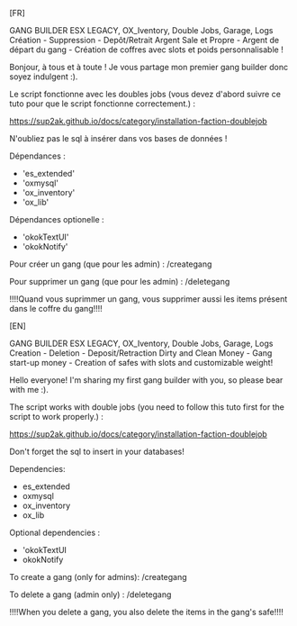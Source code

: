 [FR] 

GANG BUILDER ESX LEGACY, OX_Iventory, Double Jobs, Garage, Logs Création - Suppression - Depôt/Retrait Argent Sale et Propre - Argent de départ du gang - Création de coffres avec slots et poids personnalisable !

Bonjour, à tous et à toute ! Je vous partage mon premier gang builder donc soyez indulgent :). 


Le script fonctionne avec les doubles jobs (vous devez d'abord suivre ce tuto pour que le script fonctionne correctement.) : 

https://sup2ak.github.io/docs/category/installation-faction-doublejob


N'oubliez pas le sql à insérer dans vos bases de données ! 

Dépendances : 
- 'es_extended'
- 'oxmysql'
- 'ox_inventory'
- 'ox_lib'

Dépendances optionelle : 
- 'okokTextUI'
- 'okokNotify'


Pour créer un gang (que pour les admin) : 
/creategang 

Pour supprimer un gang (que pour les admin) : 
/deletegang

!!!!Quand vous suprimmer un gang, vous supprimer aussi les items présent dans le coffre du gang!!!!


[EN] 

GANG BUILDER ESX LEGACY, OX_Iventory, Double Jobs, Garage, Logs Creation - Deletion - Deposit/Retraction Dirty and Clean Money - Gang start-up money - Creation of safes with slots and customizable weight!

Hello everyone! I'm sharing my first gang builder with you, so please bear with me :). 


The script works with double jobs (you need to follow this tuto first for the script to work properly.) : 

https://sup2ak.github.io/docs/category/installation-faction-doublejob


Don't forget the sql to insert in your databases! 

Dependencies: 
- es_extended
- oxmysql
- ox_inventory
- ox_lib

Optional dependencies : 
- 'okokTextUI
- okokNotify


To create a gang (only for admins): 
/creategang 

To delete a gang (admin only) : 
/deletegang

!!!!When you delete a gang, you also delete the items in the gang's safe!!!!
